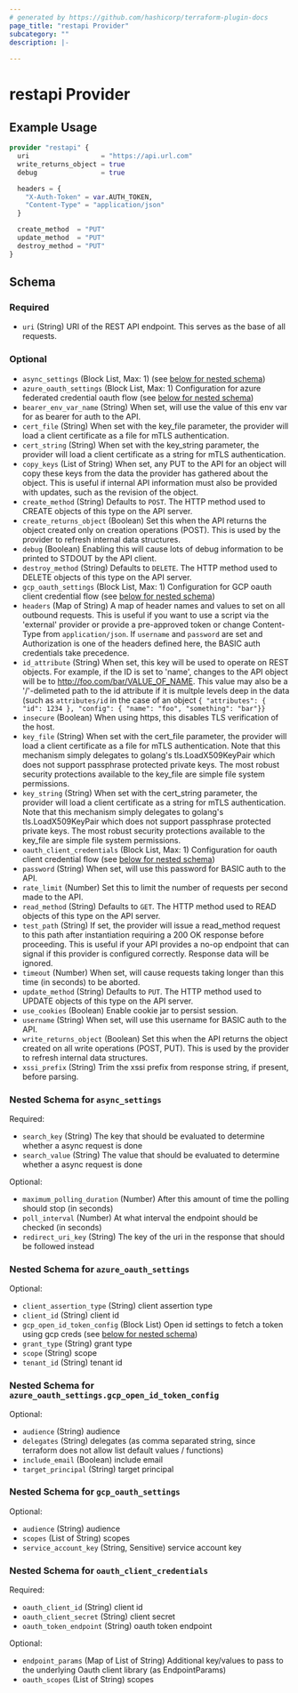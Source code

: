 ```yaml
---
# generated by https://github.com/hashicorp/terraform-plugin-docs
page_title: "restapi Provider"
subcategory: ""
description: |-
  
---
```


# restapi Provider



## Example Usage

```terraform
provider "restapi" {
  uri                  = "https://api.url.com"
  write_returns_object = true
  debug                = true

  headers = {
    "X-Auth-Token" = var.AUTH_TOKEN,
    "Content-Type" = "application/json"
  }

  create_method  = "PUT"
  update_method  = "PUT"
  destroy_method = "PUT"
}
```

<!-- schema generated by tfplugindocs -->
## Schema

### Required

- `uri` (String) URI of the REST API endpoint. This serves as the base of all requests.

### Optional

- `async_settings` (Block List, Max: 1) (see [below for nested schema](#nestedblock--async_settings))
- `azure_oauth_settings` (Block List, Max: 1) Configuration for azure federated credential oauth flow (see [below for nested schema](#nestedblock--azure_oauth_settings))
- `bearer_env_var_name` (String) When set, will use the value of this env var for as bearer for auth to the API.
- `cert_file` (String) When set with the key_file parameter, the provider will load a client certificate as a file for mTLS authentication.
- `cert_string` (String) When set with the key_string parameter, the provider will load a client certificate as a string for mTLS authentication.
- `copy_keys` (List of String) When set, any PUT to the API for an object will copy these keys from the data the provider has gathered about the object. This is useful if internal API information must also be provided with updates, such as the revision of the object.
- `create_method` (String) Defaults to `POST`. The HTTP method used to CREATE objects of this type on the API server.
- `create_returns_object` (Boolean) Set this when the API returns the object created only on creation operations (POST). This is used by the provider to refresh internal data structures.
- `debug` (Boolean) Enabling this will cause lots of debug information to be printed to STDOUT by the API client.
- `destroy_method` (String) Defaults to `DELETE`. The HTTP method used to DELETE objects of this type on the API server.
- `gcp_oauth_settings` (Block List, Max: 1) Configuration for GCP oauth client credential flow (see [below for nested schema](#nestedblock--gcp_oauth_settings))
- `headers` (Map of String) A map of header names and values to set on all outbound requests. This is useful if you want to use a script via the 'external' provider or provide a pre-approved token or change Content-Type from `application/json`. If `username` and `password` are set and Authorization is one of the headers defined here, the BASIC auth credentials take precedence.
- `id_attribute` (String) When set, this key will be used to operate on REST objects. For example, if the ID is set to 'name', changes to the API object will be to http://foo.com/bar/VALUE_OF_NAME. This value may also be a '/'-delimeted path to the id attribute if it is multple levels deep in the data (such as `attributes/id` in the case of an object `{ "attributes": { "id": 1234 }, "config": { "name": "foo", "something": "bar"}}`
- `insecure` (Boolean) When using https, this disables TLS verification of the host.
- `key_file` (String) When set with the cert_file parameter, the provider will load a client certificate as a file for mTLS authentication. Note that this mechanism simply delegates to golang's tls.LoadX509KeyPair which does not support passphrase protected private keys. The most robust security protections available to the key_file are simple file system permissions.
- `key_string` (String) When set with the cert_string parameter, the provider will load a client certificate as a string for mTLS authentication. Note that this mechanism simply delegates to golang's tls.LoadX509KeyPair which does not support passphrase protected private keys. The most robust security protections available to the key_file are simple file system permissions.
- `oauth_client_credentials` (Block List, Max: 1) Configuration for oauth client credential flow (see [below for nested schema](#nestedblock--oauth_client_credentials))
- `password` (String) When set, will use this password for BASIC auth to the API.
- `rate_limit` (Number) Set this to limit the number of requests per second made to the API.
- `read_method` (String) Defaults to `GET`. The HTTP method used to READ objects of this type on the API server.
- `test_path` (String) If set, the provider will issue a read_method request to this path after instantiation requiring a 200 OK response before proceeding. This is useful if your API provides a no-op endpoint that can signal if this provider is configured correctly. Response data will be ignored.
- `timeout` (Number) When set, will cause requests taking longer than this time (in seconds) to be aborted.
- `update_method` (String) Defaults to `PUT`. The HTTP method used to UPDATE objects of this type on the API server.
- `use_cookies` (Boolean) Enable cookie jar to persist session.
- `username` (String) When set, will use this username for BASIC auth to the API.
- `write_returns_object` (Boolean) Set this when the API returns the object created on all write operations (POST, PUT). This is used by the provider to refresh internal data structures.
- `xssi_prefix` (String) Trim the xssi prefix from response string, if present, before parsing.

<a id="nestedblock--async_settings"></a>
### Nested Schema for `async_settings`

Required:

- `search_key` (String) The key that should be evaluated to determine whether a async request is done
- `search_value` (String) The value that should be evaluated to determine whether a async request is done

Optional:

- `maximum_polling_duration` (Number) After this amount of time the polling should stop (in seconds)
- `poll_interval` (Number) At what interval the endpoint should be checked (in seconds)
- `redirect_uri_key` (String) The key of the uri in the response that should be followed instead


<a id="nestedblock--azure_oauth_settings"></a>
### Nested Schema for `azure_oauth_settings`

Optional:

- `client_assertion_type` (String) client assertion type
- `client_id` (String) client id
- `gcp_open_id_token_config` (Block List) Open id settings to fetch a token using gcp creds (see [below for nested schema](#nestedblock--azure_oauth_settings--gcp_open_id_token_config))
- `grant_type` (String) grant type
- `scope` (String) scope
- `tenant_id` (String) tenant id

<a id="nestedblock--azure_oauth_settings--gcp_open_id_token_config"></a>
### Nested Schema for `azure_oauth_settings.gcp_open_id_token_config`

Optional:

- `audience` (String) audience
- `delegates` (String) delegates (as comma separated string, since terraform does not allow list default values / functions)
- `include_email` (Boolean) include email
- `target_principal` (String) target principal



<a id="nestedblock--gcp_oauth_settings"></a>
### Nested Schema for `gcp_oauth_settings`

Optional:

- `audience` (String) audience
- `scopes` (List of String) scopes
- `service_account_key` (String, Sensitive) service account key


<a id="nestedblock--oauth_client_credentials"></a>
### Nested Schema for `oauth_client_credentials`

Required:

- `oauth_client_id` (String) client id
- `oauth_client_secret` (String) client secret
- `oauth_token_endpoint` (String) oauth token endpoint

Optional:

- `endpoint_params` (Map of List of String) Additional key/values to pass to the underlying Oauth client library (as EndpointParams)
- `oauth_scopes` (List of String) scopes
